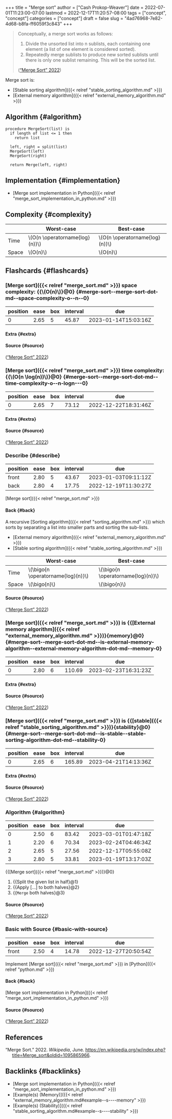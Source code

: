 +++
title = "Merge sort"
author = ["Cash Prokop-Weaver"]
date = 2022-07-01T11:23:00-07:00
lastmod = 2022-12-17T11:20:57-08:00
tags = ["concept", "concept"]
categories = ["concept"]
draft = false
slug = "4ad76968-7e82-4d68-b8fa-ff6059f3c843"
+++

> Conceptually, a merge sort works as follows:
>
> 1.  Divide the unsorted list into n sublists, each containing one element (a list of one element is considered sorted).
> 2.  Repeatedly merge sublists to produce new sorted sublists until there is only one sublist remaining. This will be the sorted list.
>
> (<a href="#citeproc_bib_item_1">“Merge Sort” 2022</a>)

Merge sort is:

-   [Stable sorting algorithm]({{< relref "stable_sorting_algorithm.md" >}})
-   [External memory algorithm]({{< relref "external_memory_algorithm.md" >}})


## Algorithm {#algorithm}

```nil
procedure MergeSort(list) is
  if length of list <= 1 then
    return list

  left, right = split(list)
  MergeSort(left)
  MergeSort(right)

  return Merge(left, right)
```


## Implementation {#implementation}

-   [Merge sort implementation in Python]({{< relref "merge_sort_implementation_in_python.md" >}})


## Complexity {#complexity}

|       | Worst-case                       | Best-case                        |
|-------|----------------------------------|----------------------------------|
| Time  | \\(O(n \operatorname{log}(n))\\) | \\(O(n \operatorname{log}(n))\\) |
| Space | \\(O(n)\\)                       | \\(O(n)\\)                       |


## Flashcards {#flashcards}


### [Merge sort]({{< relref "merge_sort.md" >}}) space complexity: {{\\(O(n)\\)}@0} {#merge-sort--merge-sort-dot-md--space-complexity-o--n--0}

| position | ease | box | interval | due                  |
|----------|------|-----|----------|----------------------|
| 0        | 2.65 | 5   | 45.87    | 2023-01-14T15:03:16Z |


#### Extra {#extra}


#### Source {#source}

(<a href="#citeproc_bib_item_1">“Merge Sort” 2022</a>)


### [Merge sort]({{< relref "merge_sort.md" >}}) time complexity: {{\\(O(n \log(n))\\)}@0} {#merge-sort--merge-sort-dot-md--time-complexity-o--n-logn---0}

| position | ease | box | interval | due                  |
|----------|------|-----|----------|----------------------|
| 0        | 2.65 | 7   | 73.12    | 2022-12-22T18:31:46Z |


#### Extra {#extra}


#### Source {#source}

(<a href="#citeproc_bib_item_1">“Merge Sort” 2022</a>)


### Describe {#describe}

| position | ease | box | interval | due                  |
|----------|------|-----|----------|----------------------|
| front    | 2.80 | 5   | 43.67    | 2023-01-03T09:11:12Z |
| back     | 2.80 | 4   | 17.75    | 2022-12-19T11:30:27Z |

[Merge sort]({{< relref "merge_sort.md" >}})


#### Back {#back}

A recursive [Sorting algorithm]({{< relref "sorting_algorithm.md" >}}) which sorts by separating a list into smaller parts and sorting the sub-lists.

-   [External memory algorithm]({{< relref "external_memory_algorithm.md" >}})
-   [Stable sorting algorithm]({{< relref "stable_sorting_algorithm.md" >}})

|       | Worst-case                           | Best-case                            |
|-------|--------------------------------------|--------------------------------------|
| Time  | \\(\bigo{n \operatorname{log}(n)}\\) | \\(\bigo{n \operatorname{log}(n)}\\) |
| Space | \\(\bigo{n}\\)                       | \\(\bigo{n}\\)                       |


#### Source {#source}

(<a href="#citeproc_bib_item_1">“Merge Sort” 2022</a>)


### [Merge sort]({{< relref "merge_sort.md" >}}) is {{[External memory algorithm]({{< relref "external_memory_algorithm.md" >}})}{memory}@0} {#merge-sort--merge-sort-dot-md--is-external-memory-algorithm--external-memory-algorithm-dot-md--memory-0}

| position | ease | box | interval | due                  |
|----------|------|-----|----------|----------------------|
| 0        | 2.80 | 6   | 110.69   | 2023-02-23T16:31:23Z |


#### Extra {#extra}


#### Source {#source}

(<a href="#citeproc_bib_item_1">“Merge Sort” 2022</a>)


### [Merge sort]({{< relref "merge_sort.md" >}}) is {{[stable]({{< relref "stable_sorting_algorithm.md" >}})}{stability}@0} {#merge-sort--merge-sort-dot-md--is-stable--stable-sorting-algorithm-dot-md--stability-0}

| position | ease | box | interval | due                  |
|----------|------|-----|----------|----------------------|
| 0        | 2.65 | 6   | 165.89   | 2023-04-21T14:13:36Z |


#### Extra {#extra}


#### Source {#source}

(<a href="#citeproc_bib_item_1">“Merge Sort” 2022</a>)


### Algorithm {#algorithm}

| position | ease | box | interval | due                  |
|----------|------|-----|----------|----------------------|
| 0        | 2.50 | 6   | 83.42    | 2023-03-01T01:47:18Z |
| 1        | 2.20 | 6   | 70.34    | 2023-02-24T04:46:34Z |
| 2        | 2.65 | 5   | 27.56    | 2022-12-17T05:55:08Z |
| 3        | 2.80 | 5   | 33.81    | 2023-01-19T13:17:03Z |

{{[Merge sort]({{< relref "merge_sort.md" >}})}@0}

1.  {{Split the given list in half}@1}
2.  {{Apply [...] to both halves}@2}
3.  {{`Merge` both halves}@3}


#### Source {#source}

(<a href="#citeproc_bib_item_1">“Merge Sort” 2022</a>)


### Basic with Source {#basic-with-source}

| position | ease | box | interval | due                  |
|----------|------|-----|----------|----------------------|
| front    | 2.50 | 4   | 14.78    | 2022-12-27T20:50:54Z |

Implement [Merge sort]({{< relref "merge_sort.md" >}}) in [Python]({{< relref "python.md" >}})


#### Back {#back}

[Merge sort implementation in Python]({{< relref "merge_sort_implementation_in_python.md" >}})


#### Source {#source}

(<a href="#citeproc_bib_item_1">“Merge Sort” 2022</a>)

## References

<style>.csl-entry{text-indent: -1.5em; margin-left: 1.5em;}</style><div class="csl-bib-body">
  <div class="csl-entry"><a id="citeproc_bib_item_1"></a>“Merge Sort.” 2022. <i>Wikipedia</i>, June. <a href="https://en.wikipedia.org/w/index.php?title=Merge_sort&oldid=1095865966">https://en.wikipedia.org/w/index.php?title=Merge_sort&#38;oldid=1095865966</a>.</div>
</div>


## Backlinks {#backlinks}

-   [Merge sort implementation in Python]({{< relref "merge_sort_implementation_in_python.md" >}})
-   [Example(s) (Memory)]({{< relref "external_memory_algorithm.md#example--s----memory" >}})
-   [Example(s) (Stability)]({{< relref "stable_sorting_algorithm.md#example--s----stability" >}})

